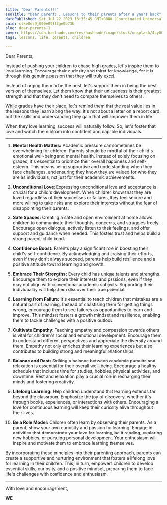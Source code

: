 ```yaml
---
title: "Dear Parents!!!"
seoTitle: "Dear parents , Lessons to their parents after a years back"
datePublished: Sat Jul 22 2023 16:35:45 GMT+0000 (Coordinated Universal Time)
cuid: clke8es9j000e09l63ge0b73b
slug: dear-parents-1
cover: https://cdn.hashnode.com/res/hashnode/image/stock/unsplash/4syO0fP1Bf0/upload/31f62089b1f70b772ee13193a9305c3c.jpeg
tags: lessons, life, parents, children

---
```


Dear Parents,

Instead of pushing your children to chase high grades, let's inspire them to love learning. Encourage their curiosity and thirst for knowledge, for it is through this genuine passion that they will truly excel.

Instead of urging them to be the best, let's support them in being the best version of themselves. Let them know that their uniqueness is their greatest strength and that they don't need to compare themselves to others.

While grades have their place, let's remind them that the real value lies in the lessons they learn along the way. It's not about a letter on a report card, but the skills and understanding they gain that will empower them in life.

When they love learning, success will naturally follow. So, let's foster that love and watch them bloom into confident and capable individuals.

---

1. **Mental Health Matters:** Academic pressure can sometimes be overwhelming for children. Parents should be mindful of their child's emotional well-being and mental health. Instead of solely focusing on grades, it's essential to prioritize their overall happiness and self-esteem. This means being supportive and understanding when they face challenges, and ensuring they know they are valued for who they are as individuals, not just for their academic achievements.
    
2. **Unconditional Love:** Expressing unconditional love and acceptance is crucial for a child's development. When children know that they are loved regardless of their successes or failures, they feel secure and more willing to take risks and explore their interests without the fear of disappointing their parents.
    
3. **Safe Spaces:** Creating a safe and open environment at home allows children to communicate their thoughts, concerns, and struggles freely. Encourage open dialogue, actively listen to their feelings, and offer support and guidance when needed. This fosters trust and helps build a strong parent-child bond.
    
4. **Confidence Boost:** Parents play a significant role in boosting their child's self-confidence. By acknowledging and praising their efforts, even if they don't always succeed, parents help build resilience and a positive attitude toward learning and growth.
    
5. **Embrace Their Strengths:** Every child has unique talents and strengths. Encourage them to explore their interests and passions, even if they may not align with conventional academic subjects. Supporting their individuality will help them discover their true potential.
    
6. **Learning from Failure:** It's essential to teach children that mistakes are a natural part of learning. Instead of chastising them for getting things wrong, encourage them to see failures as opportunities to learn and improve. This mindset fosters a growth mindset and resilience, enabling them to tackle challenges with a positive outlook.
    
7. **Cultivate Empathy:** Teaching empathy and compassion towards others is vital for children's social and emotional development. Encourage them to understand different perspectives and appreciate the diversity around them. Empathy not only enriches their learning experiences but also contributes to building strong and meaningful relationships.
    
8. **Balance and Rest:** Striking a balance between academic pursuits and relaxation is essential for their overall well-being. Encourage a healthy schedule that includes time for studies, hobbies, physical activities, and downtime. Rest and relaxation play a crucial role in recharging their minds and fostering creativity.
    
9. **Lifelong Learning:** Help children understand that learning extends far beyond the classroom. Emphasize the joy of discovery, whether it's through books, experiences, or interactions with others. Encouraging a love for continuous learning will keep their curiosity alive throughout their lives.
    
10. **Be a Role Model:** Children often learn by observing their parents. As a parent, show your own curiosity and passion for learning. Engage in activities that demonstrate your love for learning, be it reading, exploring new hobbies, or pursuing personal development. Your enthusiasm will inspire and motivate them to embrace learning themselves.
    

By incorporating these principles into their parenting approach, parents can create a supportive and nurturing environment that fosters a lifelong love for learning in their children. This, in turn, empowers children to develop essential skills, curiosity, and a positive mindset, preparing them to face life's challenges with confidence and enthusiasm.

---

With love and encouragement,

**WE**